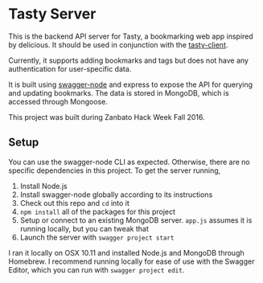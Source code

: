 # Tasty Server

This is the backend API server for Tasty, a bookmarking web app inspired by delicious. It should be used in conjunction with the [tasty-client](https://github.com/StoicLoofah/tasty-client).

Currently, it supports adding bookmarks and tags but does not have any authentication for user-specific data.

It is built using [swagger-node](https://github.com/swagger-api/swagger-node) and express to expose the API for querying and updating bookmarks. The data is stored in MongoDB, which is accessed through Mongoose.

This project was built during Zanbato Hack Week Fall 2016.

## Setup

You can use the swagger-node CLI as expected. Otherwise, there are no specific dependencies in this project. To get the server running,

1. Install Node.js
2. Install swagger-node globally according to its instructions
3. Check out this repo and `cd` into it
4. `npm install` all of the packages for this project
5. Setup or connect to an existing MongoDB server. `app.js` assumes it is running locally, but you can tweak that
6. Launch the server with `swagger project start`

I ran it locally on OSX 10.11 and installed Node.js and MongoDB through Homebrew. I recommend running locally for ease of use with the Swagger Editor, which you can run with `swagger project edit`.
